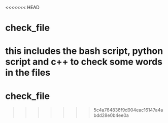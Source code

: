 <<<<<<< HEAD
# check_file
this includes the bash script, python script and c++ 
to check some words in the files
=======
# check_file
>>>>>>> 5c4a764836f9d904eac16147a4abdd28e0b4ee0a
